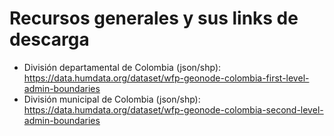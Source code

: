 # Recursos generales y sus links de descarga

- División departamental de Colombia (json/shp): https://data.humdata.org/dataset/wfp-geonode-colombia-first-level-admin-boundaries
- División municipal de Colombia (json/shp): https://data.humdata.org/dataset/wfp-geonode-colombia-second-level-admin-boundaries